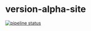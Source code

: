 # version-alpha-site

[![pipeline status](https://gitlab.com/weareasterisk/version-alpha-site/badges/master/pipeline.svg)](https://gitlab.com/weareasterisk/version-alpha-site/commits/master)
